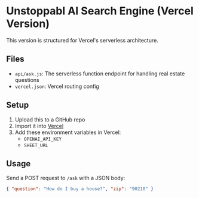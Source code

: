 # Unstoppabl AI Search Engine (Vercel Version)

This version is structured for Vercel's serverless architecture.

## Files
- `api/ask.js`: The serverless function endpoint for handling real estate questions
- `vercel.json`: Vercel routing config

## Setup

1. Upload this to a GitHub repo
2. Import it into [Vercel](https://vercel.com)
3. Add these environment variables in Vercel:
   - `OPENAI_API_KEY`
   - `SHEET_URL`

## Usage

Send a POST request to `/ask` with a JSON body:
```json
{ "question": "How do I buy a house?", "zip": "90210" }
```
